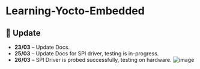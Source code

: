 # Learning-Yocto-Embedded

## 📅 Update  
- **23/03** – Update Docs.
- **25/03** – Update Docs for SPI driver, testing is in-progress.
- **26/03** – SPI Driver is probed successfully, testing on hardware.
![image](https://github.com/user-attachments/assets/3a49d8a6-c161-4545-86dc-703dd4136d99)

